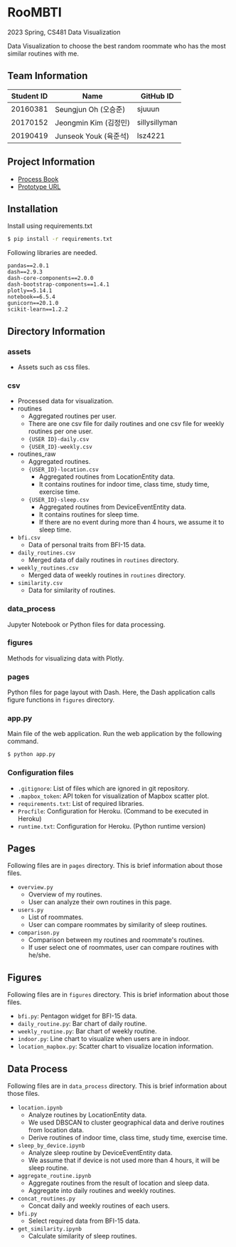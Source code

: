 # RooMBTI

2023 Spring, CS481 Data Visualization

Data Visualization to choose the best random roommate who has the most similar routines with me.

## Team Information

| Student ID | Name               | GitHub ID     |
|------------|--------------------|---------------|
| 20160381   | Seungjun Oh (오승준)  | sjuuun        |
| 20170152   | Jeongmin Kim (김정민) | sillysillyman |
| 20190419   | Junseok Youk (육준석) | lsz4221       |

## Project Information

- [Process Book](https://docs.google.com/presentation/d/1kuU-V88qBJ4Ogxo-qTaQh4tEqD8Xr45Mj6PrIO1u69o/edit#slide=id.g1f9df24d571_0_171)
- [Prototype URL](https://roombtis.herokuapp.com/)

## Installation

Install using requirements.txt

```bash
$ pip install -r requirements.txt
```

Following libraries are needed.

```
pandas==2.0.1
dash==2.9.3
dash-core-components==2.0.0
dash-bootstrap-components==1.4.1
plotly==5.14.1
notebook==6.5.4
gunicorn==20.1.0
scikit-learn==1.2.2
```

## Directory Information

### assets
- Assets such as css files.

### csv
- Processed data for visualization.
- routines
  - Aggregated routines per user.
  - There are one csv file for daily routines and one csv file for weekly routines per one user.
  - `{USER ID}-daily.csv`
  - `{USER_ID}-weekly.csv`
- routines_raw
  - Aggregated routines.
  - `{USER_ID}-location.csv`
    - Aggregated routines from LocationEntity data.
    - It contains routines for indoor time, class time, study time, exercise time.
  - `{USER_ID}-sleep.csv`
    - Aggregated routines from DeviceEventEntity data.
    - It contains routines for sleep time.
    - If there are no event during more than 4 hours, we assume it to sleep time.
- `bfi.csv`
  - Data of personal traits from BFI-15 data.
- `daily_routines.csv`
  - Merged data of daily routines in `routines` directory.
- `weekly_routines.csv`
  - Merged data of weekly routines in `routines` directory.
- `similarity.csv`
  - Data for similarity of routines.

### data_process

Jupyter Notebook or Python files for data processing.

### figures

Methods for visualizing data with Plotly.

### pages

Python files for page layout with Dash.
Here, the Dash application calls figure functions in `figures` directory.

### app.py

Main file of the web application.
Run the web application by the following command.

```bash
$ python app.py
```

### Configuration files

- `.gitignore`: List of files which are ignored in git repository.
- `.mapbox_token`: API token for visualization of Mapbox scatter plot.
- `requirements.txt`: List of required libraries.
- `Procfile`: Configuration for Heroku. (Command to be executed in Heroku)
- `runtime.txt`: Configuration for Heroku. (Python runtime version)

## Pages

Following files are in `pages` directory. This is brief information about those files.

- `overview.py`
  - Overview of my routines. 
  - User can analyze their own routines in this page.
- `users.py`
  - List of roommates. 
  - User can compare roommates by similarity of sleep routines.
- `comparison.py`
  - Comparison between my routines and roommate's routines.
  - If user select one of roommates, user can compare routines with he/she.

## Figures

Following files are in `figures` directory. This is brief information about those files.

- `bfi.py`: Pentagon widget for BFI-15 data.
- `daily_routine.py`: Bar chart of daily routine.
- `weekly_routine.py`: Bar chart of weekly routine.
- `indoor.py`: Line chart to visualize when users are in indoor.
- `location_mapbox.py`: Scatter chart to visualize location information.

## Data Process

Following files are in `data_process` directory. This is brief information about those files.

- `location.ipynb`
  - Analyze routines by LocationEntity data.
  - We used DBSCAN to cluster geographical data and derive routines from location data.
  - Derive routines of indoor time, class time, study time, exercise time.
- `sleep_by_device.ipynb`
  - Analyze sleep routine by DeviceEventEntity data.
  - We assume that if device is not used more than 4 hours, it will be sleep routine.
- `aggregate_routine.ipynb`
  - Aggregate routines from the result of location and sleep data.
  - Aggregate into daily routines and weekly routines.
- `concat_routines.py`
  - Concat daily and weekly routines of each users.
- `bfi.py`
  - Select required data from BFI-15 data.
- `get_similarity.ipynb`
  - Calculate similarity of sleep routines.
